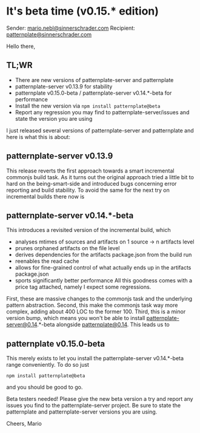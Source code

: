 # It's beta time (v0.15.* edition)

Sender: mario.nebl@sinnerschrader.com
Recipient: patternplate@sinnerschrader.com

Hello there,

## TL;WR
* There are new versions of patternplate-server and patternplate
* patternplate-server v0.13.9 for stability
* patternplate v0.15.0-beta / patternplate-server v0.14.*-beta for performance
* Install the new version via `npm install patternplate@beta`
* Report any regression you may find to patternplate-server/issues and state the version you are using

I just released several versions of patternplate-server and patternplate and here is what this is about:

## patternplate-server v0.13.9
This release reverts the first approach towards a smart incremental commonjs build task.
As it turns out the original approach tried a little bit to hard on the being-smart-side and introduced bugs concerning error reporting and build stability.
To avoid the same for the next try on incremental builds there now is

## patternplate-server v0.14.*-beta
This introduces a revisited version of the incremental build, which
* analyses mtimes of sources and artifacts on 1 source → n artifacts level
* prunes orphaned artifacts on the file level
* derives dependencies for the artifacts package.json from the build run
* reenables the read cache
* allows for fine-grained control of what actually ends up in the artifacts package.json
* sports significantly better performance
All this goodness comes with a price tag attached, namely I expect some regressions.

First, these are massive changes to the commonjs task and the underlying pattern abstraction.
Second, this make the commonjs task way more complex, adding about 400 LOC to the former 100.
Third, this is a minor version bump, which means you won't be able to install patternplate-server@0.14.*-beta alongside patternplate@0.14.
This leads us to

## patternplate v0.15.0-beta
This merely exists to let you install the patternplate-server v0.14.*-beta range conveniently. To do so just
```
npm install patternplate@beta
```
and you should be good to go.


Beta testers needed!
Please give the new beta version a try and report any issues you find to the patternplate-server project. Be sure to state the patternplate and patternplate-server versions you are using.

Cheers,
Mario
